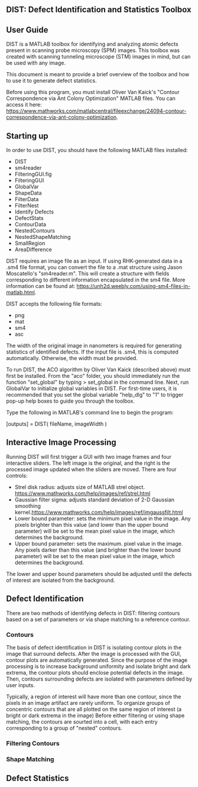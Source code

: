 
DIST: Defect Identification and Statistics Toolbox
-
## User Guide

DIST is a MATLAB toolbox for identifying and analyzing atomic defects present in scanning probe microscopy (SPM) images. This toolbox was created with scanning tunneling microscope (STM) images in mind, but can be used with any image. 

This document is meant to provide a brief overview of the toolbox and how to use it to generate defect statistics. 

Before using this program, you must install Oliver Van Kaick's "Contour Correspondence via Ant Colony Optimization" MATLAB files. You can access it here: https://www.mathworks.com/matlabcentral/fileexchange/24094-contour-correspondence-via-ant-colony-optimization.

## Starting up

In order to use DIST, you should have the following MATLAB files installed: 

- DIST
- sm4reader
- FilteringGUI.fig
- FilteringGUI
- GlobalVar
- ShapeData
- FilterData
- FilterNest
- Identify Defects
- DefectStats
- ContourData
- NestedContours
- NestedShapeMatching
- SmallRegion
- AreaDifference

DIST requires an image file as an input. If using RHK-generated data in a .sm4 file format, you can convert the file to a .mat structure using Jason Moscatello's "sm4reader.m". This will create a structure with fields corresponding to different information encapsulated in the sm4 file. More information can be found at: https://unh2d.weebly.com/using-sm4-files-in-matlab.html.

DIST accepts the following file formats: 
- png
- mat
- sm4
- asc

The width of the original image in nanometers is required for generating statistics of identified defects. If the input file is .sm4, this is computed automatically. Otherwise, the width must be provided.

To run DIST, the ACO algorithm by Oliver Van Kaick (described above) must first be installed. From the "aco" folder, you should immediately run the function "set_global" by typing > set_global in the command line. Next, run GlobalVar to initialize global variables in DIST. For first-time users, it is recommended that you set the global variable "help_dlg" to "1" to trigger pop-up help boxes to guide you through the toolbox.

Type the following in MATLAB's command line to begin the program: 

[outputs] = DIST( fileName, imageWidth )

## Interactive Image Processing

Running DIST will first trigger a GUI with two image frames and four interactive sliders. The left image is the original, and the right is the processed image updated when the sliders are moved. There are four controls: 

- Strel disk radius: adjusts size of MATLAB strel object. https://www.mathworks.com/help/images/ref/strel.html
- Gaussian filter sigma: adjusts standard deviation of 2-D Gaussian smoothing kernel.https://www.mathworks.com/help/images/ref/imgaussfilt.html
- Lower bound parameter: sets the minimum pixel value in the image. Any pixels brighter than this value (and lower than the upper bound parameter) will be set to the mean pixel value in the image, which determines the background. 
- Upper bound parameter: sets the maximum. pixel value in the image. Any pixels darker than this value (and brighter than the lower bound parameter) will be set to the mean pixel value in the image, which determines the background.

The lower and upper bound parameters should be adjusted until the defects of interest are isolated from the background. 

## Defect Identification

There are two methods of identifying defects in DIST: filtering contours based on a set of parameters or via shape matching to a reference contour. 

### Contours

The basis of defect identification in DIST is isolating contour plots in the image that surround defects. After the image is processed with the GUI, contour plots are automatically generated. Since the purpose of the image processing is to increase background uniformity and isolate bright and dark extrema, the contour plots should enclose potential defects in the image. Then, contours surrounding defects are isolated with parameters defined by user inputs. 

Typically, a region of interest will have more than one contour, since the pixels in an image artifact are rarely uniform. To organize groups of concentric contours that are all plotted on the same region of interest (a bright or dark extrema in the image)   Before either filtering or using shape matching, the contours are sourted into a cell, with each entry corresponding to a group of "nested" contours.

### Filtering Contours

### Shape Matching 

## Defect Statistics 
 



